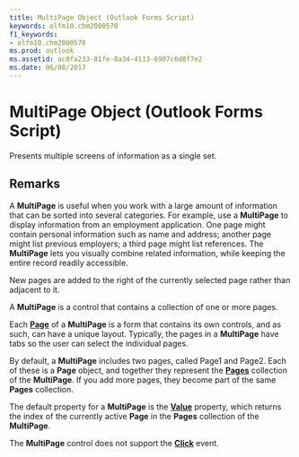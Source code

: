 ```yaml
---
title: MultiPage Object (Outlook Forms Script)
keywords: olfm10.chm2000570
f1_keywords:
- olfm10.chm2000570
ms.prod: outlook
ms.assetid: ac0fa233-81fe-8a34-4113-6907c6d8f7e2
ms.date: 06/08/2017
---
```



# MultiPage Object (Outlook Forms Script)

Presents multiple screens of information as a single set.


## Remarks

A **MultiPage** is useful when you work with a large amount of information that can be sorted into several categories. For example, use a **MultiPage** to display information from an employment application. One page might contain personal information such as name and address; another page might list previous employers; a third page might list references. The **MultiPage** lets you visually combine related information, while keeping the entire record readily accessible.

New pages are added to the right of the currently selected page rather than adjacent to it.

A **MultiPage** is a control that contains a collection of one or more pages.

Each **[Page](page-object-outlook-forms-script.md)** of a **MultiPage** is a form that contains its own controls, and as such, can have a unique layout. Typically, the pages in a **MultiPage** have tabs so the user can select the individual pages.

By default, a **MultiPage** includes two pages, called Page1 and Page2. Each of these is a **Page** object, and together they represent the **[Pages](pages-object-outlook-forms-script.md)** collection of the **MultiPage**. If you add more pages, they become part of the same **Pages** collection.

The default property for a **MultiPage** is the **[Value](multipage-value-property-outlook-forms-script.md)** property, which returns the index of the currently active **Page** in the **Pages** collection of the **MultiPage**.

The **MultiPage** control does not support the **[Click](multipage-click-event-outlook-forms-script.md)** event.


